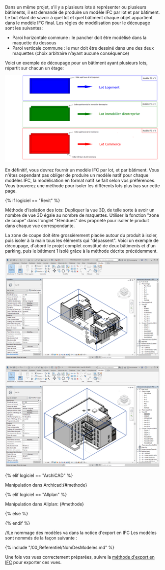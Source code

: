 Dans un même projet, s'il y a plusieurs lots à représenter ou plusieurs bâtiments, il est demandé de produire un modèle IFC par lot et par bâtiment. Le but étant de savoir à quel lot et quel bâtiment chaque objet appartient dans le modèle IFC final. Les règles de modélisation pour le découpage sont les suivantes: 

* Paroi horizontale commune : le pancher doit être modélisé dans la maquette du dessous
* Paroi verticale commune : le mur doit être dessiné dans une des deux maquettes (choix arbitraire n’ayant aucune conséquence)

Voici un exemple de découpage pour un bâtiment ayant plusieurs lots, répartit sur chacun un étage: 

![decoupageRevitSchema3](/templates/procedures/decoupage-images/decoupageRevitSchema3.png)

En définitif, vous devrez fournir un modèle IFC par lot, et par bâtiment. Vous n'êtes cependant pas obliger de produire un modèle natif pour chaque modèles IFC, la modélisation en format natif se fait selon vos préférences. Vous trouverez une méthode pour isoler les différents lots plus bas sur cette page. 

{% if logiciel == "Revit" %}

Méthode d'isolation des lots:
Dupliquer la vue 3D, de telle sorte à avoir un nombre de vue 3D égale au nombre de maquettes. 
Utiliser la fonction "zone de coupe" dans l'onglet "Etendues" des propriété pour isoler le produit dans chaque vue correspondante.

La zone de coupe doit être grossièrement placée autour du produit à isoler, puis isoler à la main tous les éléments qui "dépassent".
Voici un exemple de découpage, d'abord le projet complet constitué de deux bâtiments et d'un parking, puis le bâtiment 1 isolé grâce à la méthode décrite précédemment.

![decoupageRevit2](/templates/procedures/decoupage-images/decoupageRevit2.PNG)

![decoupageRevit](/templates/procedures/decoupage-images/decoupageRevit.PNG)

{% elif logiciel == "ArchiCAD" %}

Manipulation dans Archicad:{#methode}

{% elif logiciel == "Allplan" %}

Manipulation dans Allplan: {#methode}

{% else %}

{% endif %}

//Le nommage des modèles va dans la notice d'export en IFC
Les modèles sont nommés de la façon suivante :

{% include "/00_Referentiel/NomDesModeles.md"  %}

Une fois vos vues correctement préparées, suivre la [méthode d'export en IFC](#export) pour exporter ces vues.